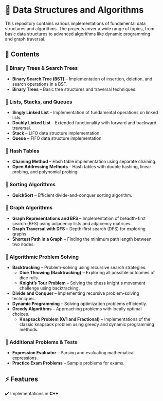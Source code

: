 # 📌 Data Structures and Algorithms

This repository contains various implementations of fundamental data structures and algorithms. The projects cover a wide range of topics, from basic data structures to advanced algorithms like dynamic programming and graph traversal.  

## 📂 Contents  

### 🔹 Binary Trees & Search Trees  
- **Binary Search Tree (BST)** – Implementation of insertion, deletion, and search operations in a BST.  
- **Binary Trees** – Basic tree structures and traversal techniques.  

### 🔹 Lists, Stacks, and Queues  
- **Singly Linked List** – Implementation of fundamental operations on linked lists.  
- **Doubly Linked List** – Extended functionality with forward and backward traversal.  
- **Stack** – LIFO data structure implementation.  
- **Queue** – FIFO data structure implementation.  

### 🔹 Hash Tables  
- **Chaining Method** – Hash table implementation using separate chaining.  
- **Open Addressing Methods** – Hash tables with double hashing, linear probing, and polynomial probing.  

### 🔹 Sorting Algorithms  
- **QuickSort** – Efficient divide-and-conquer sorting algorithm.  

### 🔹 Graph Algorithms  
- **Graph Representations and BFS** – Implementation of breadth-first search (BFS) using adjacency lists and adjacency matrices.  
- **Graph Traversal with DFS** – Depth-first search (DFS) for exploring graphs.  
- **Shortest Path in a Graph** – Finding the minimum path length between two nodes.  

### 🔹 Algorithmic Problem Solving  
- **Backtracking** – Problem-solving using recursive search strategies.  
  - **Dice Throwing (Backtracking)** – Exploring all possible outcomes of dice rolls.  
  - **Knight’s Tour Problem** – Solving the chess knight's movement challenge using backtracking.  
- **Divide and Conquer** – Implementing recursive problem-solving techniques.  
- **Dynamic Programming** – Solving optimization problems efficiently.  
- **Greedy Algorithms** – Approaching problems with locally optimal choices.  
  - **Knapsack Problem (0/1 and Fractional)** – Implementations of the classic knapsack problem using greedy and dynamic programming methods.  

### 🔹 Additional Problems & Tests  
- **Expression Evaluator** – Parsing and evaluating mathematical expressions.  
- **Practice Exam Problems** – Sample problems for exams.  

## ⚡ Features  

✔️ Implementations in **C++**  
